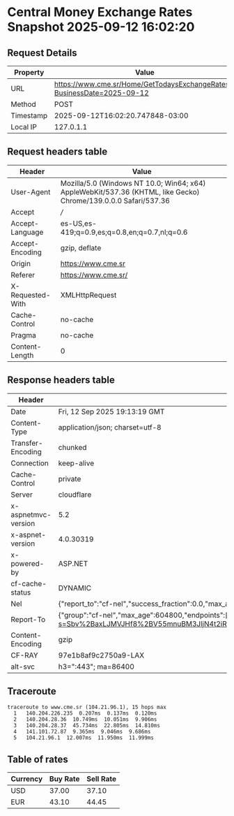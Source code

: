 # Central Money Exchange Rates Snapshot 2025-09-12 16:02:20
## Request Details

| Property | Value |
|----------|-------|
| URL | https://www.cme.sr/Home/GetTodaysExchangeRates/?BusinessDate=2025-09-12 |
| Method | POST |
| Timestamp | 2025-09-12T16:02:20.747848-03:00 |
| Local IP | 127.0.1.1 |
    
## Request headers table

| Header | Value |
|--------|-------|
| User-Agent | Mozilla/5.0 (Windows NT 10.0; Win64; x64) AppleWebKit/537.36 (KHTML, like Gecko) Chrome/139.0.0.0 Safari/537.36 |
| Accept | */* |
| Accept-Language | es-US,es-419;q=0.9,es;q=0.8,en;q=0.7,nl;q=0.6 |
| Accept-Encoding | gzip, deflate |
| Origin | https://www.cme.sr |
| Referer | https://www.cme.sr/ |
| X-Requested-With | XMLHttpRequest |
| Cache-Control | no-cache |
| Pragma | no-cache |
| Content-Length | 0 |

    
## Response headers table
| Header | Value |
|--------|-------|
| Date | Fri, 12 Sep 2025 19:13:19 GMT |
| Content-Type | application/json; charset=utf-8 |
| Transfer-Encoding | chunked |
| Connection | keep-alive |
| Cache-Control | private |
| Server | cloudflare |
| x-aspnetmvc-version | 5.2 |
| x-aspnet-version | 4.0.30319 |
| x-powered-by | ASP.NET |
| cf-cache-status | DYNAMIC |
| Nel | {"report_to":"cf-nel","success_fraction":0.0,"max_age":604800} |
| Report-To | {"group":"cf-nel","max_age":604800,"endpoints":[{"url":"https://a.nel.cloudflare.com/report/v4?s=Sbv%2BaxLJMVJHf8%2BV55mnuBM3JljN4t2iRDTKNo%2FNg%2Fi4WhABIVsXqHCwXmJfRMYA8Rd07VFKOydh2crH5LMuyLsbd9Dkc5lsafU%3D"}]} |
| Content-Encoding | gzip |
| CF-RAY | 97e1b8af9c2750a9-LAX |
| alt-svc | h3=":443"; ma=86400 |

## Traceroute 

```
traceroute to www.cme.sr (104.21.96.1), 15 hops max
  1   140.204.226.235  0.207ms  0.137ms  0.120ms 
  2   140.204.28.36  10.749ms  10.051ms  9.906ms 
  3   140.204.28.37  45.734ms  22.805ms  14.810ms 
  4   141.101.72.87  9.365ms  9.046ms  9.686ms 
  5   104.21.96.1  12.007ms  11.950ms  11.999ms 

```


## Table of rates

| Currency | Buy Rate | Sell Rate |
|----------|----------|-----------|
| USD | 37.00 | 37.10 |
| EUR | 43.10 | 44.45 |
